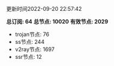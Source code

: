 更新时间2022-09-20 22:57:42

**总订阅: 64**
**总节点: 10020**
**有效节点: 2029**
- trojan节点: 76
- ss节点: 244
- v2ray节点: 1697
- ssr节点: 12

